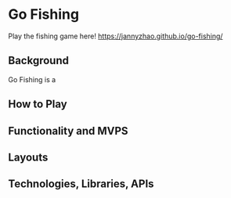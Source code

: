 # Go Fishing
Play the fishing game here! https://jannyzhao.github.io/go-fishing/

## Background
Go Fishing is a 

## How to Play

## Functionality and MVPS

## Layouts

## Technologies, Libraries, APIs

